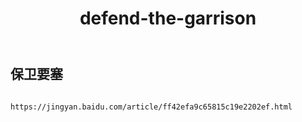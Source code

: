 ﻿---
layout: default
title: defend-the-garrison
---
## 保卫要塞
```

https://jingyan.baidu.com/article/ff42efa9c65815c19e2202ef.html


```
